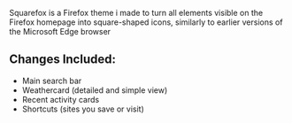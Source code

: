 Squarefox is a Firefox theme i made to turn all elements visible on the Firefox homepage into square-shaped icons, similarly to earlier versions of the Microsoft Edge browser

## Changes Included:
- Main search bar
- Weathercard (detailed and simple view)
- Recent activity cards
- Shortcuts (sites you save or visit)
